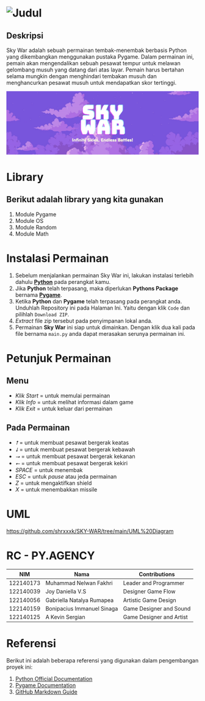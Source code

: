 # ![Judul](https://github.com/shrxxxk/SKY-WAR/tree/main)
## Deskripsi
Sky War adalah sebuah permainan tembak-menembak berbasis Python yang dikembangkan menggunakan pustaka Pygame. Dalam permainan ini, pemain akan mengendalikan sebuah pesawat tempur untuk melawan gelombang musuh yang datang dari atas layar. Pemain harus bertahan selama mungkin dengan menghindari tembakan musuh dan menghancurkan pesawat musuh untuk mendapatkan skor tertinggi.

![Sky War]( Asset/Img/Img/tampilanawal.png)
# Library 
## Berikut adalah library yang kita gunakan
1. Module Pygame
2. Module OS
3. Module Random
4. Module Math
# Instalasi Permainan
1. Sebelum menjalankan permainan Sky War ini, lakukan instalasi terlebih dahulu **[Python](https://www.python.org/downloads/)** pada perangkat kamu.
2. Jika **Python** telah terpasang, maka diperlukan **Pythons Package** bernama **[Pygame](https://www.pygame.org/download.shtml)**.
3. Ketika **Python** dan **Pygame** telah terpasang pada perangkat anda. Unduhlah Repository ini pada Halaman Ini. Yaitu dengan klik `Code` dan pilihlah `Download ZIP`.
4. *Extract* file zip tersebut pada penyimpanan lokal anda.
5. Permainan **Sky War** ini siap untuk dimainkan. Dengan klik dua kali pada file bernama `main.py` anda dapat merasakan serunya permainan ini.
# Petunjuk Permainan
## Menu
- *Klik Start* = untuk memulai permainan
- *Klik Info* = untuk melihat informasi dalam game
- *Klik Exit* = untuk keluar dari permainan
## Pada Permainan
- *⭡* = untuk membuat pesawat bergerak keatas
- *⭣* = untuk membuat pesawat bergerak kebawah
- *⭢* = untuk membuat pesawat bergerak kekanan
- *⭠* = untuk membuat pesawat bergerak kekiri
- *SPACE* = untuk menembak
- *ESC* = untuk *pause* atau jeda permainan
- *Z* = untuk mengaktifkan shield
- *X* = untuk menembakkan missile
# UML
https://github.com/shrxxxk/SKY-WAR/tree/main/UML%20Diagram
# RC - PY.AGENCY

| NIM       | Nama                       | Contributions                |
|-----------|----------------------------|------------------------------|
| 122140173 | Muhammad Nelwan Fakhri     | Leader and Programmer        |
| 122140039 | Joy Daniella V.S           | Designer Game Flow           |
| 122140056 | Gabriella Natalya Rumapea  | Artistic Game Design         |
| 122140159 | Bonipacius Immanuel Sinaga | Game Designer and Sound      |
| 122140125 | A Kevin Sergian            | Game Designer and Artist     |

# Referensi
Berikut ini adalah beberapa referensi yang digunakan dalam pengembangan proyek ini:
1. [Python Official Documentation](https://docs.python.org/3/)
2. [Pygame Documentation](https://www.pygame.org/docs/)
3. [GitHub Markdown Guide](https://docs.github.com/en/get-started/writing-on-github/getting-started-with-writing-and-formatting-on-github/basic-writing-and-formatting-syntax)
